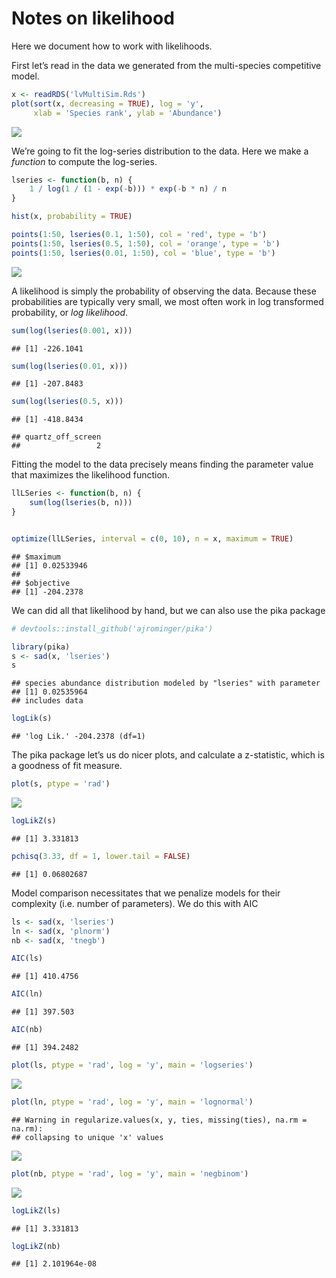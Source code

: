 Notes on likelihood
================

Here we document how to work with likelihoods.

First let’s read in the data we generated from the multi-species
competitive model.

``` r
x <- readRDS('lvMultiSim.Rds')
plot(sort(x, decreasing = TRUE), log = 'y', 
     xlab = 'Species rank', ylab = 'Abundance')
```

![](likelihood_how-to_files/figure-gfm/sad-data-1.png)<!-- -->

We’re going to fit the log-series distribution to the data. Here we make
a *function* to compute the log-series.

``` r
lseries <- function(b, n) {
    1 / log(1 / (1 - exp(-b))) * exp(-b * n) / n
}

hist(x, probability = TRUE)

points(1:50, lseries(0.1, 1:50), col = 'red', type = 'b')
points(1:50, lseries(0.5, 1:50), col = 'orange', type = 'b')
points(1:50, lseries(0.01, 1:50), col = 'blue', type = 'b')
```

![](likelihood_how-to_files/figure-gfm/logseries-eq-1.png)<!-- -->

A likelihood is simply the probability of observing the data. Because
these probabilities are typically very small, we most often work in log
transformed probability, or *log likelihood*.

``` r
sum(log(lseries(0.001, x)))
```

    ## [1] -226.1041

``` r
sum(log(lseries(0.01, x)))
```

    ## [1] -207.8483

``` r
sum(log(lseries(0.5, x)))
```

    ## [1] -418.8434

    ## quartz_off_screen 
    ##                 2

Fitting the model to the data precisely means finding the parameter
value that maximizes the likelihood function.

``` r
llLSeries <- function(b, n) {
    sum(log(lseries(b, n)))
}


optimize(llLSeries, interval = c(0, 10), n = x, maximum = TRUE)
```

    ## $maximum
    ## [1] 0.02533946
    ## 
    ## $objective
    ## [1] -204.2378

We can did all that likelihood by hand, but we can also use the pika
package

``` r
# devtools::install_github('ajrominger/pika')

library(pika)
s <- sad(x, 'lseries')
s
```

    ## species abundance distribution modeled by "lseries" with parameter 
    ## [1] 0.02535964
    ## includes data

``` r
logLik(s)
```

    ## 'log Lik.' -204.2378 (df=1)

The pika package let’s us do nicer plots, and calculate a z-statistic,
which is a goodness of fit measure.

``` r
plot(s, ptype = 'rad')
```

![](likelihood_how-to_files/figure-gfm/pika-fun-1.png)<!-- -->

``` r
logLikZ(s)
```

    ## [1] 3.331813

``` r
pchisq(3.33, df = 1, lower.tail = FALSE)
```

    ## [1] 0.06802687

Model comparison necessitates that we penalize models for their
complexity (i.e. number of parameters). We do this with AIC

``` r
ls <- sad(x, 'lseries')
ln <- sad(x, 'plnorm')
nb <- sad(x, 'tnegb')

AIC(ls)
```

    ## [1] 410.4756

``` r
AIC(ln)
```

    ## [1] 397.503

``` r
AIC(nb)
```

    ## [1] 394.2482

``` r
plot(ls, ptype = 'rad', log = 'y', main = 'logseries')
```

![](likelihood_how-to_files/figure-gfm/model-comp-1.png)<!-- -->

``` r
plot(ln, ptype = 'rad', log = 'y', main = 'lognormal')
```

    ## Warning in regularize.values(x, y, ties, missing(ties), na.rm = na.rm):
    ## collapsing to unique 'x' values

![](likelihood_how-to_files/figure-gfm/model-comp-2.png)<!-- -->

``` r
plot(nb, ptype = 'rad', log = 'y', main = 'negbinom')
```

![](likelihood_how-to_files/figure-gfm/model-comp-3.png)<!-- -->

``` r
logLikZ(ls)
```

    ## [1] 3.331813

``` r
logLikZ(nb)
```

    ## [1] 2.101964e-08
